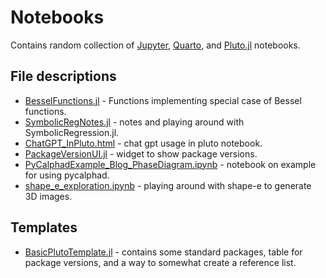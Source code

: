 # Notebooks

Contains random collection of [Jupyter](https://jupyter.org/), [Quarto](https://quarto.org/), and [Pluto.jl](https://plutojl.org/) notebooks.

## File descriptions
- [BesselFunctions.jl](BesselFunctions.jl) - Functions implementing special case of Bessel functions.
- [SymbolicRegNotes.jl](SymbolicRegNotes.jl) - notes and playing around with SymbolicRegression.jl.
- [ChatGPT_InPluto.html](ChatGPT_InPluto.html) - chat gpt usage in pluto notebook.
- [PackageVersionUI.jl](PackageVersionUI.jl) - widget to show package versions.
- [PyCalphadExample_Blog_PhaseDiagram.ipynb](PyCalphadExample_Blog_PhaseDiagram.ipynb) - notebook on example for using pycalphad.
- [shape_e_exploration.ipynb](shape_e_exploration.ipynb) - playing around with shape-e to generate 3D images.


## Templates
- [BasicPlutoTemplate.jl](BasicPlutoTemplate.jl) - contains some standard packages, table for package versions, and a way to somewhat create a reference list.
